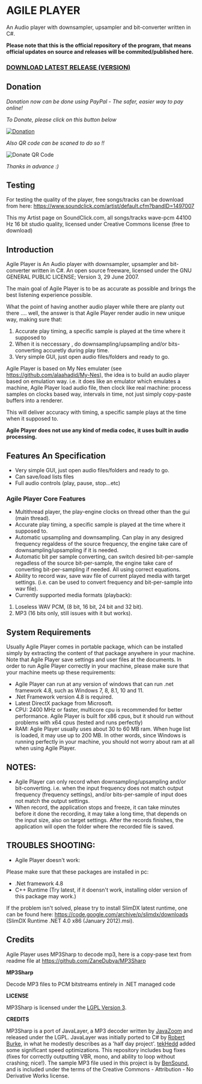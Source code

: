 # AGILE PLAYER
An Audio player with downsampler, upsampler and bit-converter written in C#.


**Please note that this is the official repository of the program, that means official updates on source and releases will be commited/published here.**

### [DOWNLOAD LATEST RELEASE (VERSION)](https://github.com/alaahadid/Agile-Player/releases)

## Donation

*Donation now can be done using PayPal - The safer, easier way to pay online!*

*To Donate, please click on this button below*

[![Donation](https://www.paypalobjects.com/en_US/DE/i/btn/btn_donateCC_LG.gif)](https://www.paypal.com/donate?hosted_button_id=KV25VFRMVKLM2)

*Also QR code can be scaned to do so !!*

![Donate QR Code](https://github.com/alaahadid/AHD-Subtitles-Maker/blob/main/QR%20Code.png)

*Thanks in advance :)*

## Testing

For testing the quality of the player, free songs/tracks can be download from here: <https://www.soundclick.com/artist/default.cfm?bandID=1497007>

This my Artist page on SoundClick.com, all songs/tracks wave-pcm 44100 Hz 16 bit studio quality, licensed under Creative Commons license (free to download)

## Introduction
Agile Player is An Audio player with downsampler, upsampler and bit-converter written in C#.
An open source freeware, licensed under the GNU GENERAL PUBLIC LICENSE; Version 3, 29 June 2007.

The main goal of Agile Player is to be as accurate as possible and brings the best listening experience possible.

What the point of having another audio player while there are planty out there .... well, the answer is that 
Agile Player render audio in new unique way, making sure that:
1. Accurate play timing, a specific sample is played at the time where it supposed to
2. When it is neccessary , do downsampling/upsampling and/or bits-converting accuretly during play time.
3. Very simple GUI, just open audio files/folders and ready to go.

Agile Player is based on My Nes emulater (see <https://github.com/alaahadid/My-Nes>), the idea is to build
an audio player based on emulation way. i.e. it does like an emulator which emulates a machine, 
Agile Player load audio file, then clock like real machine: process samples on clocks based way, intervals in time, 
not just simply copy-paste buffers into a renderer.

This will deliver accuracy with timing, a specific sample plays at the time when it supposed to.

**Agile Player does not use any kind of media codec, it uses built in audio processing.**

## Features An Specification
- Very simple GUI, just open audio files/folders and ready to go.
- Can save/load lists files
- Full audio controls (play, pause, stop...etc)

### Agile Player Core Features

- Multithread player, the play-engine clocks on thread other than the gui (main thread).
- Accurate play timing, a specific sample is played at the time where it supposed to.
- Automatic upsampling and downsampling. Can play in any desigred frequency regaldess of the source frequency, the engine take care of downsampling/upsampling if it is needed.
- Automatic bit per sample converting, can switch desired bit-per-sample regadless of the source bit-per-sample, the engine take care of converting bit-per-sampling if needed. All using correct equations.
- Ability to record wav, save wav file of current played media with target settings. (i.e. can be used to convert frequency and bit-per-sample into wav file).
- Currently supported media formats (playback): 

1. Loseless WAV PCM, (8 bit, 16 bit, 24 bit and 32 bit). 
2. MP3 (16 bits only, still issues with it but works).

## System Requirements
Usually Agile Player comes in portable package, which can be installed simply by extracting the content of that package 
anywhere in your machine.
Note that Agile Player save settings and user files at the documents.
In order to run Agile Player correctly in your machine, please make sure that your machine meets up these requirements:

- Agile Player can run at any version of windows that can run .net framework 4.8, such as Windows 7, 8, 8.1, 10 and 11.
- .Net Framework version 4.8 is required.
- Latest DirectX package from Microsoft.
- CPU: 2400 MHz or faster, multicore cpu is recommended for better performance. Agile Player is built for x86 cpus, 
  but it should run without problems with x64 cpus (tested and runs perfectly)
- RAM: Agile Player usually uses about 30 to 60 MB ram. When huge list is loaded, it may use up to 200 MB. In other words, 
  since Windows is running perfectly in your machine, you should not worry about ram at all when using Agile Player.

NOTES:
------------------
- Agile Player can only record when downsampling/upsampling and/or bit-converting. i.e. when the input frequency does not
match output frequency (frequency settings), and/or bits-per-sample of input does not match the output settings.
- When record, the application stops and freeze, it can take minutes before it done the recording, it may take a long time,
that depends on the input size, also on target settings. After the records finishes, the application will open the folder where
the recorded file is saved.

TROUBLES SHOOTING:
------------------
- Agile Player doesn't work:

Please make sure that these packages are installed in pc:
- .Net framework 4.8
- C++ Runtime (Try latest, if it doensn't work, installing older version of this package may work.)

If the problem isn't solved, please try to install SlimDX latest runtime, one can be found here: <https://code.google.com/archive/p/slimdx/downloads> (SlimDX Runtime .NET 4.0 x86 (January 2012).msi).

Credits
-----------------------
Agile Player uses MP3Sharp to decode mp3, here is a copy-pase text from readme file at <https://github.com/ZaneDubya/MP3Sharp>

**MP3Sharp**

Decode MP3 files to PCM bitstreams entirely in .NET managed code

**LICENSE**

MP3Sharp is licensed under the [LGPL Version 3](https://github.com/ZaneDubya/MP3Sharp/blob/master/license.txt).

**CREDITS**

MP3Sharp is a port of JavaLayer, a MP3 decoder written by [JavaZoom](http://www.javazoom.net) and released under the LGPL. JavaLayer was initially ported to C# by [Robert Burke](http://www.robburke.net/), in what he modestly describes as a 'half day project'. [tekHedd](http://www.byteheaven.com/) added some significant speed optimizations. This repository includes bug fixes (fixes for correctly outputting VBR, mono, and ability to loop without crashing; nice!). The sample MP3 file used in this project is by [BenSound](http://www.bensound.com), and is included under the terms of the Creative Commons - Attribution - No Derivative Works license.


